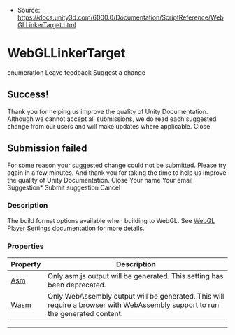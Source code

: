 * Source: https://docs.unity3d.com/6000.0/Documentation/ScriptReference/WebGLLinkerTarget.html

# WebGLLinkerTarget
enumeration
Leave feedback
Suggest a change
## Success!
Thank you for helping us improve the quality of Unity Documentation. Although we cannot accept all submissions, we do read each suggested change from our users and will make updates where applicable.
Close
## Submission failed
For some reason your suggested change could not be submitted. Please <a>try again</a> in a few minutes. And thank you for taking the time to help us improve the quality of Unity Documentation.
Close
Your name Your email Suggestion* Submit suggestion
Cancel
### Description
The build format options available when building to WebGL.
See [WebGL Player Settings](https://docs.unity3d.com/6000.0/Documentation/ScriptReference/PlayerSettings.WebGL.html) documentation for more details.
### Properties
Property | Description  
---|---  
[Asm](https://docs.unity3d.com/6000.0/Documentation/ScriptReference/WebGLLinkerTarget.Asm.html) | Only asm.js output will be generated. This setting has been deprecated.  
[Wasm](https://docs.unity3d.com/6000.0/Documentation/ScriptReference/WebGLLinkerTarget.Wasm.html) | Only WebAssembly output will be generated. This will require a browser with WebAssembly support to run the generated content.  
* * *
